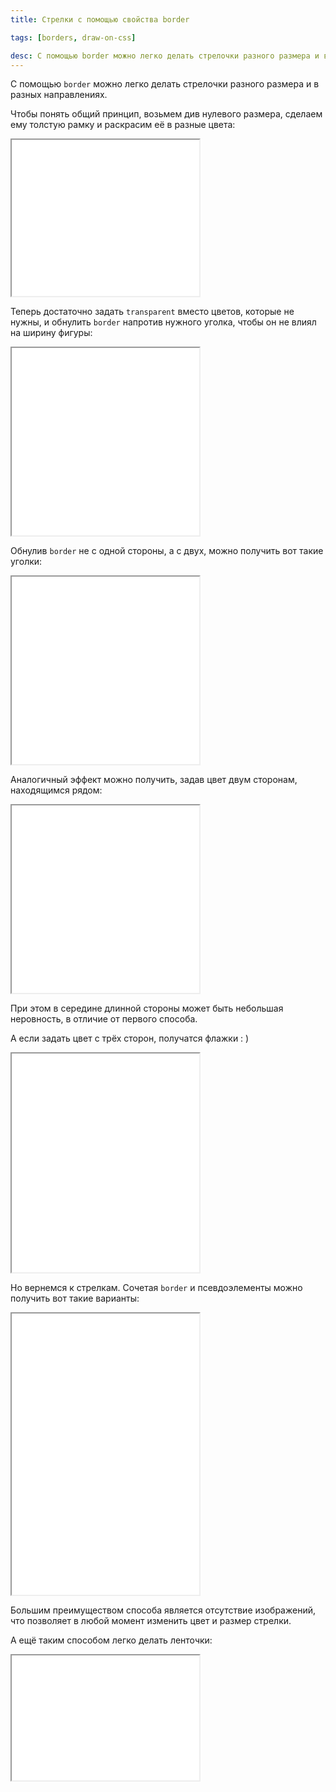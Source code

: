 ```yaml
---
title: Стрелки с помощью свойства border

tags: [borders, draw-on-css]

desc: С помощью border можно легко делать стрелочки разного размера и в разных направлениях.
---
```


С помощью <code>border</code> можно легко делать стрелочки разного размера и в разных направлениях.

Чтобы понять общий принцип, возьмем див нулевого размера, сделаем ему толстую рамку и раскрасим её в разные цвета: <!--more-->

<iframe class="live-snippet" style="height: 250px" src="../assets/demo/strelki-s-pomoshh-yu-svojstva-border/demo_1.html?css"></iframe>

Теперь достаточно задать <code>transparent</code> вместо цветов, которые не нужны, и обнулить <code>border</code> напротив нужного уголка, чтобы он не влиял на ширину фигуры:

<iframe class="live-snippet" style="height: 300px" src="../assets/demo/strelki-s-pomoshh-yu-svojstva-border/demo_2.html?css"></iframe>

Обнулив <code>border</code> не с одной стороны, а с двух, можно получить вот такие уголки:

<iframe class="live-snippet" style="height: 300px" src="../assets/demo/strelki-s-pomoshh-yu-svojstva-border/demo_3.html?css"></iframe>

Аналогичный эффект можно получить, задав цвет двум сторонам, находящимся рядом:

<iframe class="live-snippet" style="height: 300px" src="../assets/demo/strelki-s-pomoshh-yu-svojstva-border/demo_4.html?css"></iframe>

При этом в середине длинной стороны может быть небольшая неровность, в отличие от первого способа.

А если задать цвет с трёх сторон, получатся флажки : )

<iframe class="live-snippet" style="height: 350px" src="../assets/demo/strelki-s-pomoshh-yu-svojstva-border/demo_5.html?output"></iframe>

Но вернемся к стрелкам. Сочетая <code>border</code> и псевдоэлементы можно получить вот такие варианты:

<iframe class="live-snippet" style="height: 450px" src="../assets/demo/strelki-s-pomoshh-yu-svojstva-border/demo_6.html?output"></iframe>

Большим преимуществом способа является отсутствие изображений, что позволяет в любой момент изменить цвет и размер стрелки.

А ещё таким способом легко делать ленточки:

<iframe class="live-snippet" style="height: 200px" src="../assets/demo/strelki-s-pomoshh-yu-svojstva-border/demo_7.html?output"></iframe>
